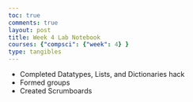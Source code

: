 ```yaml
---
toc: true
comments: true
layout: post
title: Week 4 Lab Notebook
courses: {"compsci": {"week": 4} }
type: tangibles
---
```


- Completed Datatypes, Lists, and Dictionaries hack
- Formed groups
- Created Scrumboards
